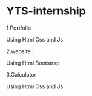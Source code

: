 # YTS-internship

1 Portfolio

Using Html Css and Js

2.website :

Using Html Bootstrap 

3.Calculator 

Using Html Css and Js
